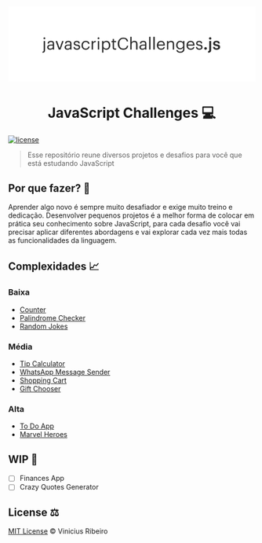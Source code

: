 <p align="center"><img src="./project_logo.png" /></p>

<h1 align="center">JavaScript Challenges 💻</h1>

[![license](https://img.shields.io/github/license/vncsrbro/javascript-challenges.svg)](./LICENSE)

> Esse repositório reune diversos projetos e desafios para você que está estudando JavaScript

## Por que fazer? 🤔

Aprender algo novo é sempre muito desafiador e exige muito treino e dedicação. Desenvolver pequenos projetos é a melhor forma de colocar em prática seu conhecimento sobre JavaScript, para cada desafio você vai precisar aplicar diferentes abordagens e vai explorar cada vez mais todas as funcionalidades da linguagem.

## Complexidades 📈

### Baixa

- [Counter](counter/README.md)
- [Palindrome Checker](palindrome-checker/README.md)
- [Random Jokes](random-jokes/README.md)

### Média

- [Tip Calculator](tip-calculator/README.md)
- [WhatsApp Message Sender](whatsapp-message-sender/README.md)
- [Shopping Cart](shopping-cart/README.md)
- [Gift Chooser](gift-chooser/README.md)

### Alta

- [To Do App](todo-app/README.md)
- [Marvel Heroes](marvel-heroes/README.md)

## WIP 🚧

- [ ] Finances App
- [ ] Crazy Quotes Generator

## License ⚖️

[MIT License](./LICENSE) © Vinicius Ribeiro

